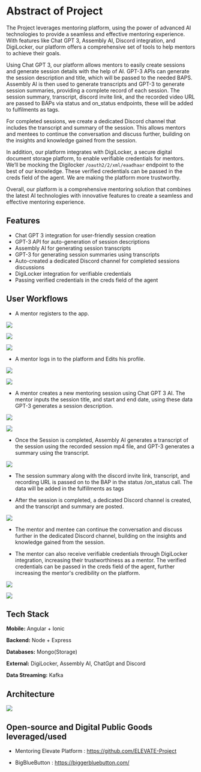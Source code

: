 # Abstract of Project

The Project leverages mentoring platform, using the power of advanced AI technologies to provide a seamless and effective mentoring experience. With features like Chat GPT 3, Assembly AI, Discord integration, and DigiLocker, our platform offers a comprehensive set of tools to help mentors to achieve their goals.

Using Chat GPT 3, our platform allows mentors to easily create sessions and generate session details with the help of AI.
GPT-3 APIs can generate the session description and title, which will be passed to the needed BAPS.
Assembly AI is then used to generate transcripts and GPT-3 to generate session summaries, providing a complete record of each session. The session summary, transcript, discord invite link, and the recorded video URL are passed to BAPs via status and on_status endpoints, these will be added to fulfilments as tags.

For completed sessions, we create a dedicated Discord channel that includes the transcript and summary of the session. This allows mentors and mentees to continue the conversation and discuss further, building on the insights and knowledge gained from the session.

In addition, our platform integrates with DigiLocker, a secure digital document storage platform, to enable verifiable credentials for mentors. We’ll be mocking the Digilocker `/oauth2/2/xml/eaadhaar` endpoint to the best of our knowledge. These verified credentials can be passed in the creds field of the agent. We are making the platform more trustworthy.

Overall, our platform is a comprehensive mentoring solution that combines the latest AI technologies with innovative features to create a seamless and effective mentoring experience.

## Features

-   Chat GPT 3 integration for user-friendly session creation
-   GPT-3 API for auto-generation of session descriptions
-   Assembly AI for generating session transcripts
-   GPT-3 for generating session summaries using transcripts
-   Auto-created a dedicated Discord channel for completed sessions discussions
-   DigiLocker integration for verifiable credentials
-   Passing verified credentials in the creds field of the agent

## User Workflows

-   A mentor registers to the app.

![](https://raw.githubusercontent.com/rakeshSgr/bpp-innovation/develop/Assets/screen-1.jpg)

![](https://raw.githubusercontent.com/rakeshSgr/bpp-innovation/develop/Assets/screen-2.jpg)

![](https://raw.githubusercontent.com/rakeshSgr/bpp-innovation/develop/Assets/screen-3.jpg)

-   A mentor logs in to the platform and Edits his profile.

![](https://raw.githubusercontent.com/rakeshSgr/bpp-innovation/develop/Assets/screen-4-9.jpg)

![](https://raw.githubusercontent.com/rakeshSgr/bpp-innovation/develop/Assets/screen-5.jpg)

-   A mentor creates a new mentoring session using Chat GPT 3 AI. The mentor inputs the session title, and start and end date, using these data GPT-3 generates a session description.

![](https://raw.githubusercontent.com/rakeshSgr/bpp-innovation/develop/Assets/screen-6.jpg)

![](https://raw.githubusercontent.com/rakeshSgr/bpp-innovation/develop/Assets/screen-7.jpg)

-   Once the Session is completed, Assembly AI generates a transcript of the session using the recorded session mp4 file, and GPT-3 generates a summary using the transcript.

![](https://raw.githubusercontent.com/rakeshSgr/bpp-innovation/develop/Assets/screen-8.jpg)

-   The session summary along with the discord invite link, transcript, and recording URL is passed on to the BAP in the status /on_status call. The data will be added in the fulfillments as tags

-   After the session is completed, a dedicated Discord channel is created, and the transcript and summary are posted.

![](https://github.com/rakeshSgr/bpp-innovation/blob/develop/Assets/discord.png?raw=true)

-   The mentor and mentee can continue the conversation and discuss further in the dedicated Discord channel, building on the insights and knowledge gained from the session.

-   The mentor can also receive verifiable credentials through DigiLocker integration, increasing their trustworthiness as a mentor. The verified credentials can be passed in the creds field of the agent, further increasing the mentor's credibility on the platform.

![](https://raw.githubusercontent.com/rakeshSgr/bpp-innovation/develop/Assets/screen-9.jpg)

![](https://raw.githubusercontent.com/rakeshSgr/bpp-innovation/develop/Assets/screen-10.jpg)

## Tech Stack

**Mobile:** Angular + Ionic

**Backend:** Node + Express

**Databases:** Mongo(Storage)

**External:** DigiLocker, Assembly AI, ChatGpt and Discord

**Data Streaming:** Kafka

## Architecture

![](https://raw.githubusercontent.com/rakeshSgr/bpp-innovation/develop/Assets/Architecture.jpg)

## Open-source and Digital Public Goods leveraged/used

-   Mentoring Elevate Platform : https://github.com/ELEVATE-Project

-   BigBlueButton : https://biggerbluebutton.com/
